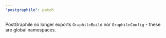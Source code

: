 ```yaml
---
"postgraphile": patch
---
```


PostGraphile no longer exports `GraphileBuild` nor `GraphileConfig` - these are
global namespaces.

